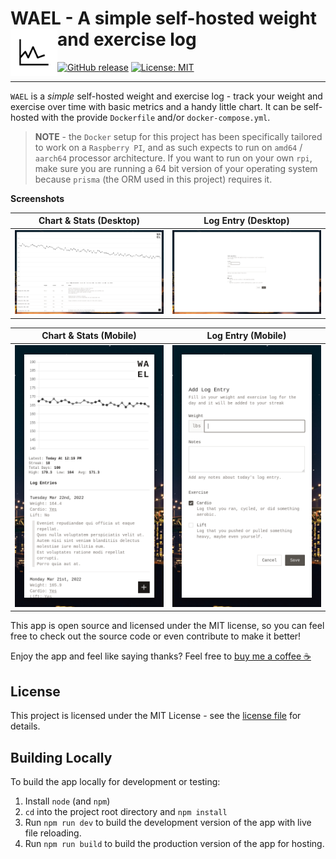 # WAEL - A simple self-hosted weight and exercise log <img src="./public/icon-small.png" width="75" align="left" />

[![GitHub release](https://img.shields.io/github/package-json/v/andrewbrey/wael.svg?label=Package%20Version)](https://github.com/andrewbrey/wael)
[![License: MIT](https://img.shields.io/github/license/andrewbrey/wael.svg?label=License)](https://github.com/andrewbrey/wael/blob/main/LICENSE)

---

`WAEL` is a _simple_ self-hosted weight and exercise log - track your weight and exercise over time with basic metrics and a handy little chart. It can be self-hosted with the provide `Dockerfile` and/or `docker-compose.yml`.

> **NOTE** - the `Docker` setup for this project has been specifically tailored to work on a `Raspberry PI`, and as such expects to run on `amd64` / `aarch64` processor architecture. If you want to run on your own `rpi`, make sure you are running a 64 bit version of your operating system because `prisma` (the ORM used in this project) requires it.

**Screenshots**

|                Chart & Stats (Desktop)                 |                  Log Entry (Desktop)                  |
| :----------------------------------------------------: | :---------------------------------------------------: |
| ![Chart & Stats for Desktop](./docs/chart_desktop.png) | ![Log Entry Form for Desktop](./docs/add_desktop.png) |

|                Chart & Stats (Mobile)                |                 Log Entry (Mobile)                  |
| :--------------------------------------------------: | :-------------------------------------------------: |
| ![Chart & Stats for Mobile](./docs/chart_mobile.png) | ![Log Entry Form for Mobile](./docs/add_mobile.png) |

This app is open source and licensed under the MIT license, so you can feel free to check out the source code or even contribute to make it better!

Enjoy the app and feel like saying thanks? Feel free to [buy me a coffee ☕](https://www.paypal.me/fluencyy)

## License

This project is licensed under the MIT License - see the [license file](LICENSE) for details.

## Building Locally

To build the app locally for development or testing:

1. Install `node` (and `npm`)
2. `cd` into the project root directory and `npm install`
3. Run `npm run dev` to build the development version of the app with live file reloading.
4. Run `npm run build` to build the production version of the app for hosting.
